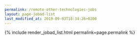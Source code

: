 ```yaml
---
permalink: /remote-other-technologies-jobs
layout: page-jobad-list
last_modified_at: 2019-09-03T18:34:26+0200
---
```

{% include render_jobad_list.html permalink=page.permalink %}
